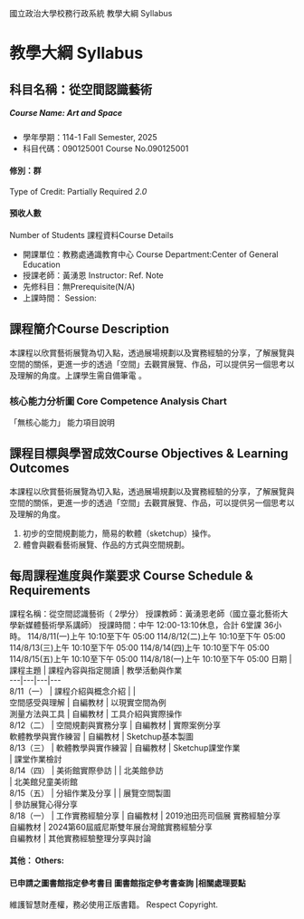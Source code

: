 國立政治大學校務行政系統 教學大綱 Syllabus
# 教學大綱 Syllabus
##  科目名稱：從空間認識藝術
#####  Course Name: Art and Space
  * 學年學期：114-1 Fall Semester, 2025 
  * 科目代碼：090125001 Course No.090125001
#### 修別：群
Type of Credit: Partially Required 
_2.0_
#### 預收人數
Number of Students
課程資料Course Details
  * 開課單位：教務處通識教育中心 Course Department:Center of General Education 
  * 授課老師：黃湧恩 Instructor: Ref. Note 
  * 先修科目：無Prerequisite(N/A)
  * 上課時間： Session: 
##  課程簡介Course Description
本課程以欣賞藝術展覽為切入點，透過展場規劃以及實務經驗的分享，了解展覽與空間的關係，更進一步的透過「空間」去觀賞展覽、作品，可以提供另一個思考以及理解的角度。上課學生需自備筆電 。
###  核心能力分析圖 Core Competence Analysis Chart
「無核心能力」 
能力項目說明
##  課程目標與學習成效Course Objectives & Learning Outcomes 
本課程以欣賞藝術展覽為切入點，透過展場規劃以及實務經驗的分享，了解展覽與空間的關係，更進一步的透過「空間」去觀賞展覽、作品，可以提供另一個思考以及理解的角度。
1. 初步的空間規劃能力，簡易的軟體（sketchup）操作。
2. 體會與觀看藝術展覽、作品的方式與空間規劃。
##  每周課程進度與作業要求 Course Schedule & Requirements
課程名稱：從空間認識藝術（ 2學分）
授課教師：黃湧恩老師（國立臺北藝術大學新媒體藝術學系講師）
授課時間：中午 12:00-13:10休息，合計 6堂課 36小時。
114/8/11(一)上午 10:10至下午 05:00
114/8/12(二)上午 10:10至下午 05:00
114/8/13(三)上午 10:10至下午 05:00
114/8/14(四)上午 10:10至下午 05:00
114/8/15(五)上午 10:10至下午 05:00
114/8/18(一)上午 10:10至下午 05:00 
日期 |  課程主題 |  課程內容與指定閱讀 |  教學活動與作業  
---|---|---|---  
8/11（一） |  課程介紹與概念介紹 |  |   
空間感受與理解 |  自編教材 |  以現實空間為例  
測量方法與工具 |  自編教材 |  工具介紹與實際操作  
8/12（二） |  空間規劃與實務分享 |  自編教材 |  實際案例分享  
軟體教學與實作練習 |  自編教材 |  Sketchup基本製圖  
8/13（三） |  軟體教學與實作練習 |  自編教材 |  Sketchup課堂作業  
|  課堂作業檢討  
8/14（四） |  美術館實際參訪 |  |  北美館參訪  
|  北美館兒童美術館  
8/15（五） |  分組作業及分享 |  |  展覽空間製圖  
|  參訪展覽心得分享  
8/18（一） |  工作實務經驗分享 |  自編教材 |  2019池田亮司個展 實務經驗分享  
自編教材 |  2024第60屆威尼斯雙年展台灣館實務經驗分享  
自編教材 |  其他實務經驗整理分享與討論  
####  其他： Others:
####  已申請之圖書館指定參考書目  圖書館指定參考書查詢 |相關處理要點
維護智慧財產權，務必使用正版書籍。 Respect Copyright.